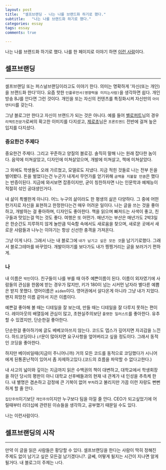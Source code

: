 ```yaml
---
layout: post
title:  "셀프브랜딩 - 나는 나를 브랜드화 하기로 했다."
subtitle:   "나는 나를 브랜드화 하기로 했다."
categories: essay
tags: essay
comments: true

---
```


나는 나를 브랜드화 하기로 했다. 나를 한 페이지로 이야기 하면 [이런 사람](https://isme2n.github.io/about/)이다.

## 셀프브랜딩

---

셀프브랜딩 또는 퍼스널브랜딩이라고도 이야기 한다. 의미는 명확하게 '자신(또는 개인)을 브랜드화 한다'이다. 요즘 핫한 `인플루언서(영향력을 미치는사람)`을 생각하면 쉽다. 개인방송 BJ를 안다면 그런 것이다. 개인을 또는 자신의 컨텐츠를 특징화시켜 자신만의 `아이덴티티`를 갖는다.

그냥 블로그만 한다고 자신이 브랜드가 되는 것은 아니다. 예를 들어 [벨로퍼트](https://velopert.com/)님의 경우 `리액트전문가`로써의 확고한 이미지를 다지셨고, [제로초](https://www.zerocho.com/)님은 `프론트엔드` 전반에 걸쳐 높은 입지를 다지셨다.

### 중요한건 주제다

중요한건 주제다. 그리고 꾸준하고 양질의 블로깅. 솔직히 말해 나는 원래 잡다한 놈이다. 음악에 미쳐살았고, 디자인에 미쳐살았으며, 개발에 미쳐살고, 책에 미쳐살았다.

그 외에도 학생들도 오래 가르쳤고, 모델로도 지냈다. 지금 적힌 것들로 나는 전부 돈을 벌어봤다. 돈을 벌었다는건 누군가 내게서 무언가를 얻기위해 `금액을 지불할 만큼`은 했다는 반증이된다. 지금에 와서보면 잡종이지만, 굳이 칭찬하자면 나는 인문학과 예체능이 적절히 섞인 공대생인거다.

내 삶이 특별한게 아니다. 어느 누구의 삶이라도 한 평생의 삶은 다양하다. 그 중에 어떤 한가지로 자신을 표현하고 한정한다는건 매우 어려운 일이다. 나는 글을 쓰는 것을 좋아하고, 개발하는 걸 좋아하며, 디자인도 좋아한다. 책을 읽으며 빠져드는 사색이 좋고, 친구들과 맛있는걸 먹는 것도 좋다. 여행은 또 어떤가. 매년가는 부산은 매년가도 2박3일은 한순간도 지루하지 않게 놀만큼 익숙함 속에서도 새로움을 찾으며, 새로운 곳에서 새로운 사람들과 나누는 이야기는 항상 신선한 충격을 가져온다.

그냥 이게 나다. 그래서 나는 내 블로그에 `내가 남기고 싶은 모든 것`을 남기기로했다. 그래서 블로그테마를 바꾸었다. 개발이야기를 보다가도 내가 찡찡거리는 글을 보러가기 편하게.

### 나

내 이름은 `박민`이다. 친구들이 나를 부를 때 아주 예쁜이름이 된다. 이름이 외자였기에 사람들의 관심을 한몸에 받는 경우가 많지만, 키가 180이 넘는 시커먼 남자라 별다른 예쁨은 받지 못했다. 영어이름은 `aiden`이다. 영어권에서 살다온게 아니라 그냥 내가 지었다. 왠지 희망찬 이름 같아서 지은 이름이다.

예쁜걸 좋아해 볼 때는 디테일을 잘 보는데, 만들 때는 디테일을 잘 다루지 못하는 편이다. 레이아웃의 배열등에 관심이 많고, 초현실주의보단 `플랫한 일러스트`를 좋아한다. 유추할 수 있겠지만, 단순한걸 좋아한다.

단순한걸 좋아하기에 글도 베베꼬아쓰지 않는다. 코드도 뎁스가 깊어지면 자괴감을 느낀다. 하드코딩이나 `if`문이 많아지면 요구사항을 엎어버리고 싶을 정도이다. 그래서 동적인 코딩을 좋아한다.

하지만 베이비일때(지금이 주니어니까) 거의 모든 코드를 동적으로 코딩했다가 시니어에게 된통혼난적이 있어서 좀 자제하고있다.(코드의 흐름을 파악할 수 없다고한다.)

내 사고의 넓이와 깊이는 지금까지 읽은 수백권의 책이 대변하고, 대학교에서 학생회장을 하던 당시의 평판이 아니 대학교 선후배들과의 현재 내 관계가 내 인성을 추측케 한다. 내 별명은 겸손하고 감정에 큰 기복이 없어 `부처`라고 불리지만 가끔 이런 자랑도 뻔뻔하게 할 줄 안다.

`집단주의`이기보단 `개인주의`이지만 누구보다 팀을 아낄 줄 안다. CEO가 되고싶었기에 어릴때부터 리더십에 관련된 이슈들을 생각하고, 공부했기 때문일 수도 있다.

나는 이런사람이다.

## 셀프브랜딩의 시작

---

만약 이 글을 읽은 사람들은 황당할 수 있다. 셀프브랜딩을 한다는 사람이 딱히 정해진 주제도 없이 남기고 싶은 모든걸 남기겠다니?. 글쎄, 어떻게 될지는 시간이 지나면 알게 될거다. 내 블로그이 주제는 `나`다.
